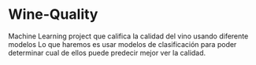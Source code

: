 # Wine-Quality
Machine Learning project que califica la calidad del vino usando diferente modelos
Lo que haremos es usar modelos de clasificación para poder determinar cual de ellos puede predecir mejor
ver la calidad.
